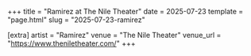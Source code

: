+++
title = "Ramirez at The Nile Theater"
date = 2025-07-23
template = "page.html"
slug = "2025-07-23-ramirez"

[extra]
artist = "Ramirez"
venue = "The Nile Theater"
venue_url = "https://www.theniletheater.com/"
+++
